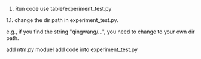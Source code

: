 1. Run code use table/experiment_test.py

 1.1. change the dir path in experiment_test.py. 
 
 e.g., if you find the string "qingwang/...", you need to change to your own dir path. 

add ntm.py moduel
add code into experiment_test.py
